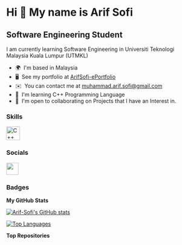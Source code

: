 Hi 👋 My name is Arif Sofi
==========================

Software Engineering Student
----------------------------

I am currently learning Software Engineering in Universiti Teknologi Malaysia Kuala Lumpur (UTMKL)

* 🌍  I'm based in Malaysia
* 🖥️  See my portfolio at [ArifSofi-ePortfolio](http://arif-sofi.github.io/)
* ✉️  You can contact me at [muhammad.arif.sofi@gmail.com](mailto:muhammad.arif.sofi@gmail.com)
* 🧠  I'm learning C++ Programming Language
* 🤝  I'm open to collaborating on Projects that I have an Interest in.

### Skills


<p align="left">
<a href="https://docs.microsoft.com/en-us/cpp/?view=msvc-170" target="_blank" rel="noreferrer"><img src="https://raw.githubusercontent.com/danielcranney/readme-generator/main/public/icons/skills/cplusplus-colored.svg" width="36" height="36" alt="C++" /></a>
</p>


### Socials

<p align="left"> <a href="https://www.github.com/Arif-Sofi" target="_blank" rel="noreferrer"> <picture> <source media="(prefers-color-scheme: dark)" srcset="https://raw.githubusercontent.com/danielcranney/readme-generator/main/public/icons/socials/github-dark.svg" /> <source media="(prefers-color-scheme: light)" srcset="https://raw.githubusercontent.com/danielcranney/readme-generator/main/public/icons/socials/github.svg" /> <img src="https://raw.githubusercontent.com/danielcranney/readme-generator/main/public/icons/socials/github.svg" width="32" height="32" /> </picture> </a></p>

### Badges

<b>My GitHub Stats</b>

<a href="http://www.github.com/Arif-Sofi"><img src="https://github-readme-stats.vercel.app/api?username=Arif-Sofi&show_icons=true&hide=&count_private=true&title_color=0891b2&text_color=ffffff&icon_color=0891b2&bg_color=1c1917&hide_border=true&show_icons=true" alt="Arif-Sofi's GitHub stats" /></a>

<a href="https://github.com/Arif-Sofi" align="left"><img src="https://github-readme-stats.vercel.app/api/top-langs/?username=Arif-Sofi&langs_count=10&title_color=0891b2&text_color=ffffff&icon_color=0891b2&bg_color=1c1917&hide_border=true&locale=en&custom_title=Top%20%Languages" alt="Top Languages" /></a>

<b>Top Repositories</b>

<div width="100%" align="center"></div><br /><br /><br /><br /><br /><br /><br />
